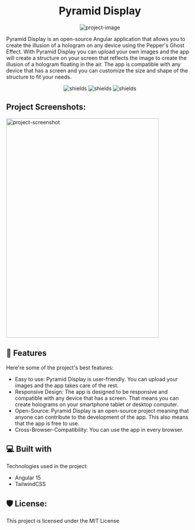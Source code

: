 <h1 align="center" id="title">Pyramid Display</h1>

<p align="center"><img src="https://socialify.git.ci/kgabriel-dev/PyramidDisplay/image?description=1&amp;font=Raleway&amp;forks=1&amp;issues=1&amp;name=1&amp;owner=1&amp;pattern=Solid&amp;pulls=1&amp;stargazers=1&amp;theme=Auto" alt="project-image"></p>

<p id="description">Pyramid Display is an open-source Angular application that allows you to create the illusion of a hologram on any device using the Pepper's Ghost Effect. With Pyramid Display you can upload your own images and the app will create a structure on your screen that reflects the image to create the illusion of a hologram floating in the air. The app is compatible with any device that has a screen and you can customize the size and shape of the structure to fit your needs.</p>

<p align="center"><img src="https://img.shields.io/github/downloads/kgabriel-dev/PyramidDisplay/total" alt="shields"> <img src="https://img.shields.io/github/v/release/kgabriel-dev/PyramidDisplay?include_prereleases" alt="shields"> <img src="https://img.shields.io/github/issues/kgabriel-dev/PyramidDisplay" alt="shields"></p>

<h2>Project Screenshots:</h2>

<img src="https://i.ibb.co/Gp1Mt0S/localhost-4200-i-Pad-Air-1.png" alt="project-screenshot" width="410" height="590/">

  
  
<h2>🧐 Features</h2>

Here're some of the project's best features:

*   Easy to use: Pyramid Display is user-friendly. You can upload your images and the app takes care of the rest.
*   Responsive Design: The app is designed to be responsive and compatible with any device that has a screen. That means you can create holograms on your smartphone tablet or desktop computer.
*   Open-Source: Pyramid Display is an open-source project meaning that anyone can contribute to the development of the app. This also means that the app is free to use.
*   Cross-Browser-Compatibility: You can use the app in every browser.

  
  
<h2>💻 Built with</h2>

Technologies used in the project:

*   Angular 15
*   TailwindCSS

<h2>🛡️ License:</h2>

This project is licensed under the MIT License
